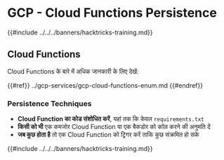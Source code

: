# GCP - Cloud Functions Persistence

{{#include ../../../banners/hacktricks-training.md}}

## Cloud Functions

Cloud Functions के बारे में अधिक जानकारी के लिए देखें:

{{#ref}}
../gcp-services/gcp-cloud-functions-enum.md
{{#endref}}

### Persistence Techniques

- **Cloud Function का कोड संशोधित करें**, यहां तक कि केवल `requirements.txt`
- **किसी को भी** एक कमजोर Cloud Function या एक बैकडोर को कॉल करने की अनुमति दें
- **जब कुछ होता है** तो एक Cloud Function को ट्रिगर करें ताकि कुछ संक्रमित हो सके

{{#include ../../../banners/hacktricks-training.md}}
